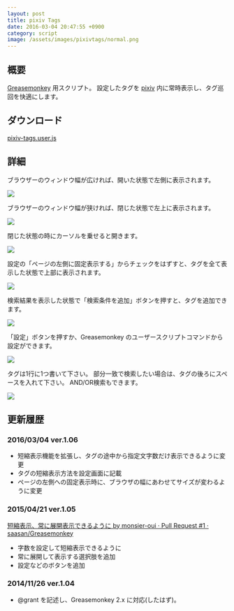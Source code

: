 ```yaml
---
layout: post
title: pixiv Tags
date: 2016-03-04 20:47:55 +0900
category: script
image: /assets/images/pixivtags/normal.png
---
```


## 概要

[Greasemonkey](https://addons.mozilla.org/ja/firefox/addon/greasemonkey/)
用スクリプト。
設定したタグを [pixiv](https://www.pixiv.net/) 内に常時表示し、タグ巡回を快適にします。

## ダウンロード

[pixiv-tags.user.js](https://github.com/saasan/Scripts/raw/master/pixiv-tags.user.js)

## 詳細

ブラウザーのウィンドウ幅が広ければ、開いた状態で左側に表示されます。

![](/assets/images/pixivtags/normal.png)

ブラウザーのウィンドウ幅が狭ければ、閉じた状態で左上に表示されます。

![](/assets/images/pixivtags/closed.png)

閉じた状態の時にカーソルを乗せると開きます。

![](/assets/images/pixivtags/open.png)

設定の「ページの左側に固定表示する」からチェックをはずすと、タグを全て表示した状態で上部に表示されます。

![](/assets/images/pixivtags/always.png)

検索結果を表示した状態で「検索条件を追加」ボタンを押すと、タグを追加できます。

![](/assets/images/pixivtags/search.png)

「設定」ボタンを押すか、Greasemonkey のユーザースクリプトコマンドから設定ができます。

![](/assets/images/pixivtags/menu.png)

タグは1行に1つ書いて下さい。
部分一致で検索したい場合は、タグの後ろにスペースを入れて下さい。
AND/OR検索もできます。

![](/assets/images/pixivtags/settings.png)

## 更新履歴

### 2016/03/04 ver.1.06

* 短縮表示機能を拡張し、タグの途中から指定文字数だけ表示できるように変更
* タグの短縮表示方法を設定画面に記載
* ページの左側への固定表示時に、ブラウザの幅にあわせてサイズが変わるように変更

### 2015/04/21 ver.1.05

[短縮表示、常に展開表示できるように by monsier-oui · Pull Request #1 · saasan/Greasemonkey](https://github.com/saasan/Greasemonkey/pull/1)

* 字数を設定して短縮表示できるように
* 常に展開して表示する選択肢を追加
* 設定などのボタンを追加

### 2014/11/26 ver.1.04

* @grant を記述し、Greasemonkey 2.x に対応(したはず)。
